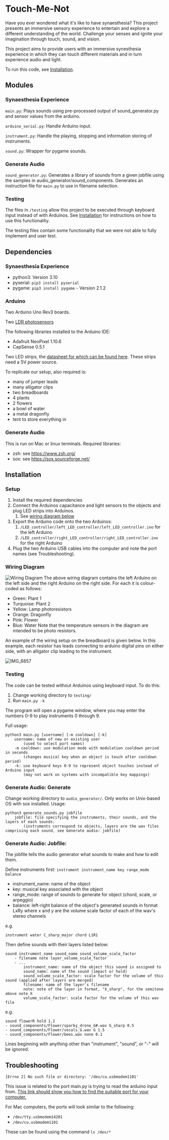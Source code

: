 # Touch-Me-Not
Have you ever wondered what it's like to have synaesthesia? This project presents an immersive sensory experience to 
entertain and explore a different understanding of the world. Challenge your senses and ignite your imagination through
touch, sound, and vision.

This project aims to provide users with an immersive synesthesia experience in which they can touch different materials 
and in turn experience audio and light.

To run this code, see [Installation](#Installation).

## Modules
### Synaesthesia Experience
`main.py`: Plays sounds using pre-processed output of sound_generator.py and sensor values from the arduino.

`arduino_serial.py`: Handle Arduino input.

`instrument.py`: Handle the playing, stopping and information storing of instruments.

`sound.py`: Wrapper for pygame sounds.

### Generate Audio
`sound_generator.py`: Generates a library of sounds from a given jobfile using the samples in audio_generator/sound_components. Generates an instruction file for `main.py` to use in filename selection.

### Testing
The files in `/testing` allow this project to be executed through keyboard input instead of with Arduinos. See 
[Installation](#Installation) for instructions on how to use this functionality.

The testing files contain some functionality that we were not able to fully implement and user test.

## Dependencies
### Synaesthesia Experience
- python3: Version 3.10
- pyserial: `pip3 install pyserial`
- pygame: `pip3 install pygame` - Version 2.1.2

### Arduino
Two Arduino Uno Rev3 boards.

Two [LDR photosensors](https://www.jaycar.com.au/arduino-compatible-photosensitive-ldr-sensor-module/p/XC4446)

The following libraries installed to the Arduino IDE:
- Adafruit NeoPixel 1.10.6
- CapSense 0.5.1

Two LED strips, the [datasheet for which can be found here](https://www.jaycar.com.au/medias/sys_master/images/images/9700136517662/XC4390-dataSheetMain.pdf). 
These strips need a 5V power source.

To replicate our setup, also required is:
- many of jumper leads
- many alligator clips
- two breadboards
- 4 plants
- 2 flowers
- a bowl of water
- a metal dragonfly
- tent to store everything in

### Generate Audio
This is run on Mac or linux terminals. Required libraries:
- zsh: see https://www.zsh.org/
- sox: see https://sox.sourceforge.net/

## Installation
### Setup
1. Install the required dependencies
2. Connect the Arduinos capacitance and light sensors to the objects and plug LED strips into Arduinos.
   1. See [wiring diagram below](#wiring-diagram)
3. Export the Arduino code onto the two Arduinos:
   1. `/LED_controller/left_LED_controller/left_LED_controller.ino` for the left Arduino
   2. `/LED_controller/right_LED_controller/right_LED_controller.ino` for the right Arduino
4. Plug the two Arduino USB cables into the computer and note the port names (see Troubleshooting).

### Wiring Diagram
![Wiring Diagram](./images/wiring_diagram.png)
The above wiring diagram contains the left Arduino on the left side and the right Arduino on the right side. For each 
it is colour-coded as follows:
- Green: Plant 1
- Turquoise: Plant 2
- Yellow: Lamp photoresistors
- Orange: Dragonfly
- Pink: Flower
- Blue: Water
Note that the temperature sensors in the diagram are intended to be photo resistors.

An example of the wiring setup on the breadboard is given below. In this example, each resistor has leads connecting 
to arduino digital pins on either side, with an alligator clip leading to the instrument.

![IMG_6857](https://user-images.githubusercontent.com/88118932/190286986-9709f1e9-f6db-4a0d-9529-1fef5aa7de49.jpg)

### Testing
The code can be tested without Arduinos using keyboard input. To do this:
1. Change working directory to `testing/`
2. Run `main.py -k`

The program will open a pygame window, where you may enter the numbers 0-9 to play instruments 0 through 9.

Full usage: 
```
python3 main.py [username] [-m cooldown] [-k]
	username: name of new or existing user
		(used to select port names)
	-m cooldown: use modulation mode with modulation cooldown period in seconds
		(changes musical key when an object is touch after cooldown period)
	-k: use keyboard keys 0-9 to represent object touches instead of Arduino input
		(may not work on systems with incompatible key mappings)
```

### Generate Audio: Generate
Change working directory to `audio_generator/`. Only works on Unix-based OS with sox installed.
Usage: 
```
python3 generate_sounds.py jobfile
	jobfile: file specifying the instruments, their sounds, and the layers of each sounds.
		(instruments correspond to objects, layers are the wav files comprising each sound, see Generate audio: jobfile)
```

### Generate Audio: Jobfile:
The jobfile tells the audio generator what sounds to make and how to edit them.

Define instruments first: `instrument instrument_name key range_mode balance`
- instrument_name: name of the object
- key: musical key associated with the object
- range_mode: range of sounds to generate for object (chord, scale, or arpeggio)
- balance: left-right balance of the object's generated sounds in format LxRy where x and y are the volume scale factor of each of the wav's stereo channels

e.g. 
```
instrument water C_sharp_major chord L1R1
```

Then define sounds with their layers listed below:
```
sound instrument_name sound_name sound_volume_scale_factor
	- filename note layer_volume_scale_factor
	- ...
		instrument_name: name of the object this sound is assigned to
		sound_name: name of the sound (impact or hold)
		sound_volume_scale_factor: scale factor for the volume of this sound (applied after layers are merged)
		filename: name of the layer's filename
		note: note of the layer in format, "X_sharp", for the semitone above note X
		volume_scale_factor: scale factor for the volume of this wav file
```

e.g.
```
sound flowerR hold 1.2
- sound_components/Flower/sparky_drone_G#.wav G_sharp 0.5
- sound_components/Flower/vocals_G.wav G 1.5
- sound_components/Flower/bees.wav none 0.1
```

Lines beginning with anything other than "instrument", "sound", or "-" will be ignored.

## Troubleshooting
```[Errno 2] No such file or directory: '/dev/cu.usbmodem1101'```

This issue is related to the port main.py is trying to read the arduino input from. 
[This link should show you how to find the suitable port for your computer.](https://www.mathworks.com/help/supportpkg/arduinoio/ug/find-arduino-port-on-windows-mac-and-linux.html)

For Mac computers, the ports will look similar to the following:
- `/dev/tty.usbmodem14201`
- `/dev/cu.usbmodem1101`

These can be found using the command `ls /dev/*`
